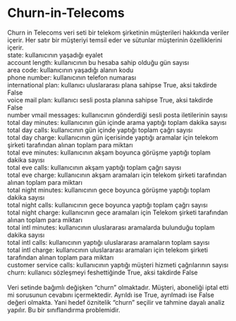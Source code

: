 # Churn-in-Telecoms
Churn in Telecoms veri seti bir telekom şirketinin müşterileri hakkında veriler içerir. Her satır bir müşteriyi temsil eder ve sütunlar müşterinin özelliklerini içerir.<br>
state: kullanıcının yaşadığı eyalet<br>
account length: kullanıcının bu hesaba sahip olduğu gün sayısı<br>
area code: kullanıcının yaşadığı alanın kodu<br>
phone number: kullanıcının telefon numarası<br>
international plan: kullanıcı uluslararası plana sahipse True, aksi takdirde False<br>
voice mail plan: kullanıcı sesli posta planına sahipse True, aksi takdirde False<br>
number vmail messages: kullanıcının gönderdiği sesli posta iletilerinin sayısı<br>
total day minutes: kullanıcının gün içinde arama yaptığı toplam dakika sayısı<br>
total day calls: kullanıcının gün içinde yaptığı toplam çağrı sayısı<br>
total day charge: kullanıcının gün içerisinde yaptığı aramalar için telekom şirketi tarafından alınan toplam para miktarı<br>
total eve minutes: kullanıcının akşam boyunca görüşme yaptığı toplam dakika sayısı<br>
total eve calls: kullanıcının akşam yaptığı toplam çağrı sayısı<br>
total eve charge: kullanıcının akşam aramaları için telekom şirketi tarafından alınan toplam para miktarı<br>
total night minutes: kullanıcının gece boyunca görüşme yaptığı toplam dakika sayısı<br>
total night calls: kullanıcının gece boyunca yaptığı toplam çağrı sayısı<br>
total night charge: kullanıcının gece aramaları için Telekom şirketi tarafından alınan toplam para miktarı<br>
total intl minutes: kullanıcının uluslararası aramalarda bulunduğu toplam dakika sayısı<br>
total intl calls: kullanıcının yaptığı uluslararası aramaların toplam sayısı<br>
total intl charge: kullanıcının uluslararası aramaları için telekom şirketi tarafından alınan toplam para miktarı<br>
customer service calls: kullanıcının yaptığı müşteri hizmeti çağrılarının sayısı<br>
churn: kullanıcı sözleşmeyi feshettiğinde True, aksi takdirde False<br><br>
Veri setinde bağımlı değişken “churn” olmaktadır. Müşteri, aboneliği iptal etti mi sorusunun cevabını içermektedir. Ayrıldı ise True, ayrılmadı ise False değeri olmakta. Yani hedef öznitelik “churn” seçilir ve tahmine dayalı analiz yapılır. Bu bir sınıflandırma problemidir.
